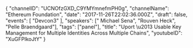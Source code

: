 {
    "channelID": "UCNOfzGXD_C9YMYmnefmPH0g",
    "channelName": "Ethereum Foundation",
    "date": "2017-11-26T22:02:36.000Z",
    "draft": false,
    "events": [
        "Devcon3"
    ],
    "speakers": [" Michael Sena", "Rouven Heck", "Pelle Braendgaard"],
    "tags": ["panel"],
    "title": "Uport \u2013 Usable Key Management for Multiple Identities Across Multiple Chains",
    "youtubeID": "XuGFPlkoJtY"
}
